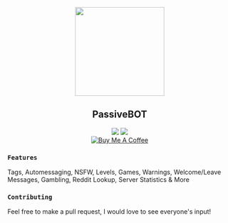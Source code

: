 <p align="center">
   <img src="https://cdn.discordapp.com/avatars/430837105690673152/e6d87d2b890d3137797e41177103e4e1.png?size=128" width="200" />
<h2 align="center">PassiveBOT</h2>
<p align="center">
   <a href="https://discord.me/passive"><img src="https://img.shields.io/badge/Invite-PassiveModding-7289DA.svg?longCache=true&style=flat-square&logo=discord"/></a>
   <a href="https://discordapp.com/oauth2/authorize?client_id=430837105690673152&scope=bot&permissions=2146958591"><img src="https://img.shields.io/badge/Invite-PassiveBOT-7289DA.svg?longCache=true&style=flat-square&logo=discord"/></a>
   <br/>
   <a href="https://www.buymeacoffee.com/Passive" target="_blank"><img src="https://www.buymeacoffee.com/assets/img/custom_images/black_img.png" alt="Buy Me A Coffee" style="height: auto !important;width: auto !important;" ></a>
</p>
</p>

### `Features`
Tags, Automessaging, NSFW, Levels, Games, Warnings, Welcome/Leave Messages, Gambling, Reddit Lookup, Server Statistics & More
### `Contributing`
Feel free to make a pull request, I would love to see everyone's input!
